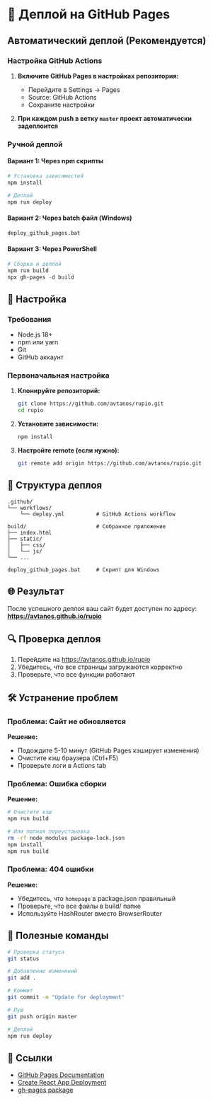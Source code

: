 # 🚀 Деплой на GitHub Pages

## Автоматический деплой (Рекомендуется)

### Настройка GitHub Actions

1. **Включите GitHub Pages в настройках репозитория:**
   - Перейдите в Settings → Pages
   - Source: GitHub Actions
   - Сохраните настройки

2. **При каждом push в ветку `master` проект автоматически задеплоится**

### Ручной деплой

#### Вариант 1: Через npm скрипты

```bash
# Установка зависимостей
npm install

# Деплой
npm run deploy
```

#### Вариант 2: Через batch файл (Windows)

```bash
deploy_github_pages.bat
```

#### Вариант 3: Через PowerShell

```powershell
# Сборка и деплой
npm run build
npx gh-pages -d build
```

## 🔧 Настройка

### Требования

- Node.js 18+
- npm или yarn
- Git
- GitHub аккаунт

### Первоначальная настройка

1. **Клонируйте репозиторий:**
   ```bash
   git clone https://github.com/avtanos/rupio.git
   cd rupio
   ```

2. **Установите зависимости:**
   ```bash
   npm install
   ```

3. **Настройте remote (если нужно):**
   ```bash
   git remote add origin https://github.com/avtanos/rupio.git
   ```

## 📁 Структура деплоя

```
.github/
└── workflows/
    └── deploy.yml          # GitHub Actions workflow

build/                      # Собранное приложение
├── index.html
├── static/
│   ├── css/
│   └── js/
└── ...

deploy_github_pages.bat     # Скрипт для Windows
```

## 🌐 Результат

После успешного деплоя ваш сайт будет доступен по адресу:
**https://avtanos.github.io/rupio**

## 🔍 Проверка деплоя

1. Перейдите на https://avtanos.github.io/rupio
2. Убедитесь, что все страницы загружаются корректно
3. Проверьте, что все функции работают

## 🛠️ Устранение проблем

### Проблема: Сайт не обновляется

**Решение:**
- Подождите 5-10 минут (GitHub Pages кэширует изменения)
- Очистите кэш браузера (Ctrl+F5)
- Проверьте логи в Actions tab

### Проблема: Ошибка сборки

**Решение:**
```bash
# Очистите кэш
npm run build

# Или полная переустановка
rm -rf node_modules package-lock.json
npm install
npm run build
```

### Проблема: 404 ошибки

**Решение:**
- Убедитесь, что `homepage` в package.json правильный
- Проверьте, что все файлы в build/ папке
- Используйте HashRouter вместо BrowserRouter

## 📝 Полезные команды

```bash
# Проверка статуса
git status

# Добавление изменений
git add .

# Коммит
git commit -m "Update for deployment"

# Пуш
git push origin master

# Деплой
npm run deploy
```

## 🔗 Ссылки

- [GitHub Pages Documentation](https://docs.github.com/en/pages)
- [Create React App Deployment](https://create-react-app.dev/docs/deployment/)
- [gh-pages package](https://www.npmjs.com/package/gh-pages)